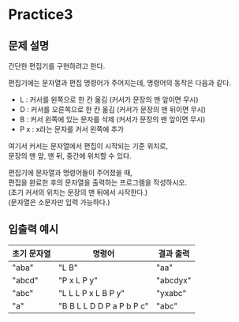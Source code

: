 Practice3
===

문제 설명
---
간단한 편집기를 구현하려고 한다.

편집기에는 문자열과 편집 명령어가 주어지는데, 명령어의 동작은 다음과 같다.
- L : 커서를 왼쪽으로 한 칸 옮김 (커서가 문장의 맨 앞이면 무시)
- D	: 커서를 오른쪽으로 한 칸 옮김 (커서가 문장의 맨 뒤이면 무시)
- B	: 커서 왼쪽에 있는 문자를 삭제 (커서가 문장의 맨 앞이면 무시)
- P x : x라는 문자를 커서 왼쪽에 추가

여기서 커서는 문자열에서 편집이 시작되는 기준 위치로,  
문장의 맨 앞, 맨 뒤, 중간에 위치할 수 있다.

편집기에 문자열과 명령어들이 주어졌을 때,  
편집을 완료한 후의 문자열을 출력하는 프로그램을 작성하시오.  
(초기 커서의 위치는 문장의 맨 뒤에서 시작한다.)  
(문자열은 소문자만 입력 가능하다.)


입출력 예시
---
|초기 문자열|명령어|결과 출력|
|---|---|---|
|"aba"|"L B"|"aa"|
|"abcd"|"P x L P y"|"abcdyx"|
|"abc"|"L L L P x L B P y"|"yxabc"|
|"a"|"B B L L D D P a P b P c"|"abc"|
